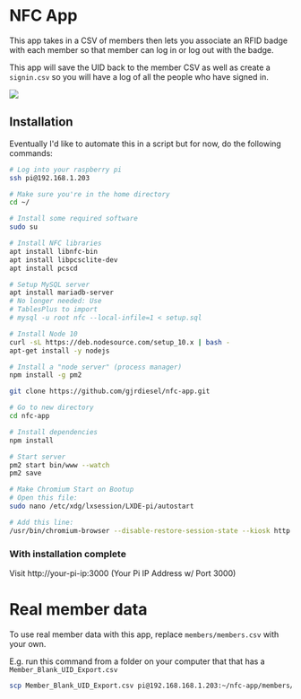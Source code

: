 # NFC App

This app takes in a CSV of members then lets you associate an RFID badge with each member
so that member can log in or log out with the badge.

This app will save the UID back to the member CSV as well as create a `signin.csv` so you will have
a log of all the people who have signed in.

<a href="https://www.youtube.com/watch?v=7-MVB1sp2Mg"><img src="images/example.gif"></a>

## Installation

Eventually I'd like to automate this in a script but for now, do the following commands:

```bash
# Log into your raspberry pi
ssh pi@192.168.1.203

# Make sure you're in the home directory
cd ~/

# Install some required software
sudo su

# Install NFC libraries
apt install libnfc-bin
apt install libpcsclite-dev
apt install pcscd

# Setup MySQL server
apt install mariadb-server
# No longer needed: Use 
# TablesPlus to import
# mysql -u root nfc --local-infile=1 < setup.sql

# Install Node 10
curl -sL https://deb.nodesource.com/setup_10.x | bash -
apt-get install -y nodejs

# Install a "node server" (process manager)
npm install -g pm2

git clone https://github.com/gjrdiesel/nfc-app.git

# Go to new directory
cd nfc-app

# Install dependencies
npm install

# Start server
pm2 start bin/www --watch
pm2 save

# Make Chromium Start on Bootup
# Open this file:
sudo nano /etc/xdg/lxsession/LXDE-pi/autostart

# Add this line:
/usr/bin/chromium-browser --disable-restore-session-state --kiosk http://localhost:3000/
```

### With installation complete

Visit http://your-pi-ip:3000 (Your Pi IP Address w/ Port 3000)

# Real member data
To use real member data with this app, replace `members/members.csv` with your own.

E.g. run this command from a folder on your computer that that has a `Member_Blank_UID_Export.csv`
```bash
scp Member_Blank_UID_Export.csv pi@192.168.168.1.203:~/nfc-app/members/members.csv
```
